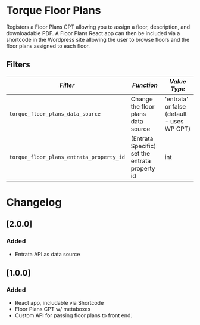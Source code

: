 # Torque Floor Plans

Registers a Floor Plans CPT allowing you to assign a floor, description, and downloadable PDF.
A Floor Plans React app can then be included via a shortcode in the Wordpress site allowing the user to browse floors and the floor plans assigned to each floor.

## Filters

<!-- prettier-ignore-start -->

*Filter* | *Function* | *Value Type*
--- | --- | ---
`torque_floor_plans_data_source` | Change the floor plans data source | 'entrata' or false (default - uses WP CPT)
`torque_floor_plans_entrata_property_id` | (Entrata Specific) set the entrata property id | int

<!-- prettier-ignore-end -->

# Changelog

## [2.0.0]

### Added

- Entrata API as data source

## [1.0.0]

### Added

- React app, includable via Shortcode
- Floor Plans CPT w/ metaboxes
- Custom API for passing floor plans to front end.

